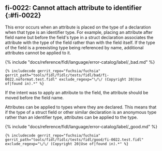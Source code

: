 ## fi-0022: Cannot attach attribute to identifier {:#fi-0022}

This error occurs when an attribute is placed on the type of a declaration
when that type is an identifier type. For example, placing an attribute after
field name but before the field's type in a struct declaration associates the
attribute with the type of the field rather than with the field itself. If the
type of the field is a preexisting type being referenced by name, additional
attributes cannot be applied to it.

{% include "docs/reference/fidl/language/error-catalog/label/_bad.md" %}

```fidl
{% includecode gerrit_repo="fuchsia/fuchsia" gerrit_path="tools/fidl/fidlc/tests/fidl/bad/fi-0022.noformat.test.fidl" exclude_regexp="\/\/ (Copyright 20|Use of|found in).*" %}
```

If the intent was to apply an attribute to the field, the attribute should be
moved before the field name.

Attributes can be applied to types where they are declared. This means that if
the type of a struct field or other similar declaration is an anonymous type
rather than an identifier type, attributes can be applied to the type.

{% include "docs/reference/fidl/language/error-catalog/label/_good.md" %}

```fidl
{% includecode gerrit_repo="fuchsia/fuchsia" gerrit_path="tools/fidl/fidlc/tests/fidl/good/fi-0022.test.fidl" exclude_regexp="\/\/ (Copyright 20|Use of|found in).*" %}
```
